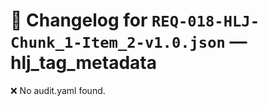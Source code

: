 # 📝 Changelog for `REQ-018-HLJ-Chunk_1-Item_2-v1.0.json` — **hlj_tag_metadata**

❌ No audit.yaml found.
